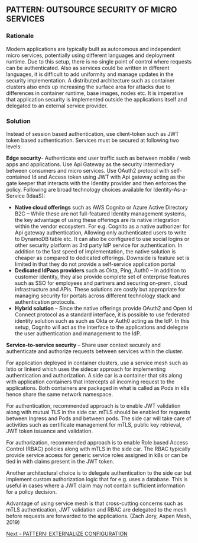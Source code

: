 ## PATTERN: OUTSOURCE SECURITY OF MICRO SERVICES ##

### Rationale
Modern applications are typically built as autonomous and independent micro services, potentially using different languages and deployment runtime. Due to this setup, there is no single point of control where requests can be authenticated. Also as services could be written in different languages, it is difficult to add uniformity and manage updates in the security implementation. A distributed architecture such as container clusters also ends up increasing the surface area for attacks due to differences in container runtime, base images, nodes etc. 
It is imperative that application security is implemented outside the applications itself and delegated to an external service provider.

### Solution
Instead of session based authentication, use client-token such as JWT token based authentication. Services must be secured at following two levels: 

**Edge security**- Authenticate end user traffic such as between mobile / web apps and applications.
Use Api Gateway as the security intermediary between consumers and micro services. Use OAuth2 protocol with self-contained Id and Access token using JWT with Api gateway acting as the gate keeper that interacts with the Identity provider and then enforces the policy. Following are broad technology choices available for Identity-As-a-Service (IdaaS):

*	**Native cloud offerings** such as AWS Cognito or Azure Active Directory B2C – While these are not full-featured Identity management systems, the key advantage of using these offerings are its native integration within the vendor ecosystem. For e.g. Cognito as a native authorizer for Api gateway authentication, Allowing only authenticated users to write to DynamoDB table etc. It can also be configured to use social logins or other security platform as 3rd party IdP service
for authentication. In addition to the fast speed of implementation, the native solution is cheaper as compared to dedicated offerings. Downside is feature set is limited in that they do not provide a self-service application portal
*	**Dedicated IdPaas providers** such as Okta, Ping, Auth0 – In addition to customer identity, they also provide complete set of enterprise features such as SSO for employees and partners and securing on-prem, cloud infrastructure and APis. These solutions are costly but appropriate for managing security for portals across different technology stack and authentication protocols.
*	**Hybrid solution** – Since the native offerings provide OAuth2 and Open Id Connect protocol as a standard interface, it is possible to use federated identity solution such as such as Okta or Auth0 acting as the IdP. In this setup, Cognito will act as the interface to the applications and delegate the user authentication and management to the IdP.

**Service-to-service security** – Share user context securely and authenticate and authorize requests between services within the cluster.

For application deployed in container clusters, use a service mesh such as Istio or linkerd which uses the sidecar approach for implementing authentication and authorization. A side car is a container that sits along with application containers that intercepts all incoming request to the applications. Both containers are packaged in what is called as Pods in k8s hence share the same network namespace.

For authentication, recommended approach is to enable JWT validation along with mutual TLS in the side car. mTLS should be enabled for requests between Ingress and Pods and between pods. The side car will take care of activities such as certificate management for mTLS, public key retrieval, JWT token issuance and validation.

For authorization, recommended approach is to enable Role based Access Control (RBAC) policies along with mTLS in the side car. The RBAC typically provide service access for generic service roles assigned in k8s or can be tied in with claims present in the JWT token. 

Another architectural choice is to delegate authentication to the side car but implement custom authorization logic that for e.g. uses a database. This is useful in cases where a JWT claim may not contain sufficient information for a policy decision.  

Advantage of using service mesh is that cross-cutting concerns such as mTLS authentication, JWT validation and RBAC are delegated to the mesh before requests are forwarded to the applications. 
(Zach Jory, Aspen Mesh, 2019)

[Next - PATTERN: EXTERNALIZE CONFIGURATION](https://github.com/srikanthkotekar/ideasworthsharing/blob/master/Building-Modern-Cloud-Native-Apps/5.6%20PATTERN:%20EXTERNALIZE%20CONFIGURATION.md)
